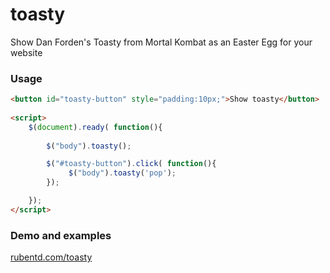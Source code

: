 toasty
===========

Show Dan Forden's Toasty from Mortal Kombat as an Easter Egg for your website

### Usage

```html
<button id="toasty-button" style="padding:10px;">Show toasty</button>
 
<script>
    $(document).ready( function(){
        
        $("body").toasty();

        $("#toasty-button").click( function(){
             $("body").toasty('pop');
        });

    });
</script>
```

### Demo and examples
[rubentd.com/toasty](http://rubentd.com/toasty)
